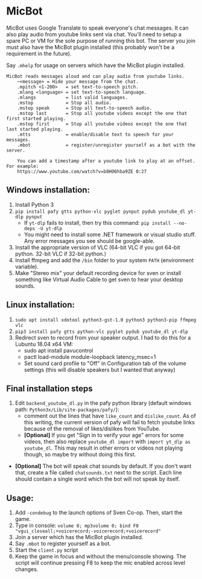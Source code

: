 # MicBot
MicBot uses Google Translate to speak everyone's chat messages. It can also play audio from youtube links sent via chat. You'll need to setup a spare PC or VM for the sole purpose of running this bot. The server you join must also have the MicBot plugin installed (this probably won't be a requirement in the future).

Say `.mhelp` for usage on servers which have the MicBot plugin installed.
```
MicBot reads messages aloud and can play audio from youtube links.
    ~<message> = Hide your message from the chat.
    .mpitch <1-200>   = set text-to-speech pitch.
    .mlang <language> = set text-to-speech language.
    .mlangs           = list valid languages.
    .mstop            = Stop all audio.
    .mstop speak      = Stop all text-to-speech audio.
    .mstop last       = Stop all youtube videos except the one that first started playing.
    .mstop first      = Stop all youtube videos except the one that last started playing.
    .mtts             = enable/disable text to speech for your messages.
    .mbot             = register/unregister yourself as a bot with the server.

    You can add a timestamp after a youtube link to play at an offset. For example:
    https://www.youtube.com/watch?v=b8HO6hba9ZE 0:27
```

## Windows installation:
1. Install Python 3
1. `pip install pafy gtts python-vlc pyglet pynput pydub youtube_dl yt-dlp pynput`
    * If `yt-dlp` fails to install, then try this command:
    `pip install --no-deps -U yt-dlp`
    * You might need to install some .NET framework or visual studio stuff. Any error messages you see should be google-able.
1. Install the appropriate version of VLC (64-bit VLC if you got 64-bit python. 32-bit VLC if 32-bit python.)
1. Install ffmpeg and add the `/bin` folder to your system `PATH` (environment variable).
1. Make "Stereo mix" your default recording device for sven or install something like Virtual Audio Cable to get sven to hear your desktop sounds.

## Linux installation:
1. `sudo apt install xdotool python3-gst-1.0 python3 python3-pip ffmpeg vlc`
1. `pip3 install pafy gtts python-vlc pyglet pydub youtube_dl yt-dlp`
1. Redirect sven to record from your speaker output. I had to do this for a Lubuntu 18.04 x64 VM:
    * sudo apt install pavucontrol
    * pactl load-module module-loopback latency_msec=1
    * Set sound card profile to "Off" in Configuration tab of the volume settings (this will disable speakers but I wanted that anyway)

## Final installation steps
1. Edit `backend_youtube_dl.py` in the pafy python library (default windows path: `Python3x/Lib/site-packages/pafy/`):
    * comment out the lines that have `like_count` and `dislike_count`. As of this writing, the current version of pafy will fail to fetch youtube links because of the removal of likes/dislikes from YouTube.
    * **[Optional]** If you get "Sign in to verify your age" errors for some videos, then also replace `youtube_dl import` with `import yt_dlp as youtube_dl`. This may result in other errors or videos not playing though, so maybe try without doing this first.
* **[Optional]** The bot will speak chat sounds by default. If you don't want that, create a file called `chatsounds.txt` next to the script. Each line should contain a single word which the bot will not speak by itself.
    
## Usage:
1. Add `-condebug` to the launch options of Sven Co-op. Then, start the game.
1. Type in console: `volume 0; mp3volume 0; bind F8 "vgui_closeall;+voicerecord;-voicerecord;+voicerecord"`
1. Join a server which has the MicBot plugin installed.
1. Say `.mbot` to register yourself as a bot.
1. Start the `client.py` script
1. Keep the game in focus and without the menu/console showing. The script will continue pressing F8 to keep the mic enabled across level changes.


